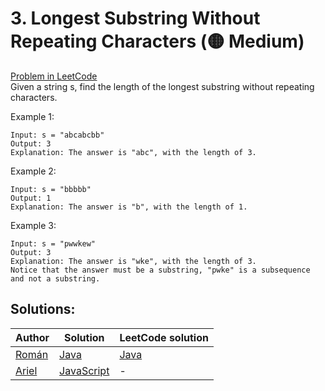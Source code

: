 # 3. Longest Substring Without Repeating Characters (🟡 Medium)
[Problem in LeetCode](https://leetcode.com/problems/longest-substring-without-repeating-characters/description/)<br>
Given a string s, find the length of the longest substring without repeating characters.

Example 1:
```
Input: s = "abcabcbb"
Output: 3
Explanation: The answer is "abc", with the length of 3.
```

Example 2:
```
Input: s = "bbbbb"
Output: 1
Explanation: The answer is "b", with the length of 1.
```

Example 3:
```
Input: s = "pwwkew"
Output: 3
Explanation: The answer is "wke", with the length of 3.
Notice that the answer must be a substring, "pwke" is a subsequence and not a substring.
```

## Solutions:

| Author | Solution | LeetCode solution |
|-----------|-----------|-----------|
| [Román](https://github.com/RomanKornyeyev)| [Java](./Solution.java)| [Java](https://leetcode.com/problems/longest-substring-without-repeating-characters/solutions/4069269/soluci-n-medio-decente-con-java/)|
| [Ariel](https://github.com/arielg20247)| [JavaScript](./Solution.js)| - |